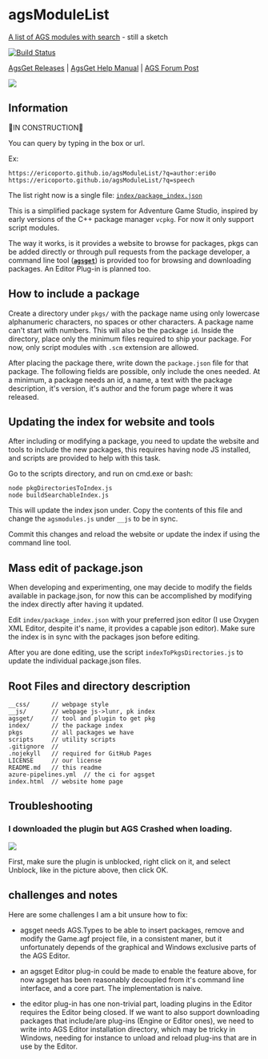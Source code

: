 # agsModuleList
[A list of AGS modules with search](https://ericoporto.github.io/agsModuleList/) - still a sketch

[![Build Status](https://dev.azure.com/ericoporto/agsget/_apis/build/status/ericoporto.agsModuleList?branchName=master)](https://dev.azure.com/ericoporto/agsget/_build/latest?definitionId=14&branchName=master)

[AgsGet Releases](https://github.com/ericoporto/agsModuleList/releases) | [AgsGet Help Manual](https://github.com/ericoporto/agsModuleList/blob/master/agsget/README.md) | [AGS Forum Post](https://www.adventuregamestudio.co.uk/forums/index.php?topic=57763.0)

[![](https://user-images.githubusercontent.com/2244442/73703045-7695f300-46cd-11ea-871b-f44adedf0fa4.gif)](https://streamable.com/bmi9k)

## Information

👷IN CONSTRUCTION👷

You can query by typing in the box or url.

Ex: 

    https://ericoporto.github.io/agsModuleList/?q=author:eri0o
    https://ericoporto.github.io/agsModuleList/?q=speech

The list right now is a single file: [`index/package_index.json`](index/package_index.json)

This is a simplified package system for Adventure Game Studio, inspired by early versions of the C++ package manager `vcpkg`. For now it only support script modules.

The way it works, is it provides a website to browse for packages, pkgs can be added directly or through pull requests from the package developer, a command line tool ([**`agsget`**](https://github.com/ericoporto/agsModuleList/tree/master/agsget)) is provided too for browsing and downloading packages. An Editor Plug-in is planned too. 

## How to include a package

Create a directory under `pkgs/` with the package name using only lowercase alphanumeric characters, no spaces or other characters. A package name can't start with numbers. This will also be the package `id`. Inside the directory, place only the minimum files required to ship your package. For now, only script modules with `.scm` extension are allowed.

After placing the package there, write down the `package.json` file for that package. The following fields are possible, only include the ones needed. At a minimum, a package needs an id, a name, a text with the package description, it's version, it's author and the forum page where it was released.

## Updating the index for website and tools

After including or modifying a package, you need to update the website and tools to include the new packages, this requires having node JS installed, and scripts are provided to help with this task.

Go to the scripts directory, and run on cmd.exe or bash:
```
node pkgDirectoriesToIndex.js
node buildSearchableIndex.js
```

This will update the index json under. Copy the contents of this file and change the `agsmodules.js` under `__js` to be in sync.

Commit this changes and reload the website or update the index if using the command line tool.

## Mass edit of package.json

When developing and experimenting, one may decide to modify the fields available in package.json, for now this can be accomplished by modifying the index directly after having it updated.

Edit `index/package_index.json` with your preferred json editor (I use Oxygen XML Editor, despite it's name, it provides a capable json editor). Make sure the index is in sync with the packages json before editing.

After you are done editing, use the script `indexToPkgsDirectories.js` to update the individual package.json files.

## Root Files and directory description

```
__css/      // webpage style
__js/       // webpage js->lunr, pk index
agsget/     // tool and plugin to get pkg
index/      // the package index       
pkgs        // all packages we have
scripts     // utility scripts
.gitignore  // 
.nojekyll   // required for GitHub Pages
LICENSE     // our license
README.md   // this readme
azure-pipelines.yml  // the ci for agsget
index.html  // website home page
```

## Troubleshooting

### I downloaded the plugin but AGS Crashed when loading.

![](https://user-images.githubusercontent.com/2244442/73697349-3be48880-46d6-11ea-8a54-f934ba4629d5.png)

First, make sure the plugin is unblocked, right click on it, and select Unblock, like in the picture above, then click OK.

## challenges and notes

Here are some challenges I am a bit unsure how to fix:

- agsget needs AGS.Types to be able to insert packages, remove and modify the Game.agf project file, in a consistent maner, but it unfortunately depends of the graphical and Windows exclusive parts of the AGS Editor.

- an agsget Editor plug-in could be made to enable the feature above, for now agsget has been reasonably decoupled from it's command line interface, and a core part. The implementation is naive.

- the editor plug-in has one non-trivial part, loading plugins in the Editor requires the Editor being closed. If we want to also support downloading packages that include/are plug-ins (Engine or Editor ones), we need to write into AGS Editor installation directory, which may be tricky in Windows, needing for instance to unload and reload plug-ins that are in use by the Editor.
